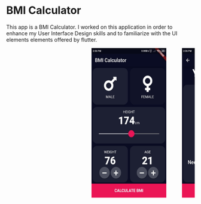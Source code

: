 # BMI Calculator
This app is a BMI Calculator. I worked on this application in order to enhance my User Interface Design skills and to familiarize with the UI elements elements offered by flutter.

<pre>                           <img src="bmi_1.jpeg" width="200" height="400">     <img src="bmi_2.jpeg" width="200" height="400"> </pre>

